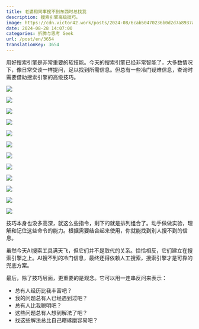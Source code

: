 ```yaml
---
title: 老婆和同事搜不到东西时总找我
description: 搜索引擎高级技巧。
image: https://cdn.victor42.work/posts/2024-08/6cab50470236b0d2d7a8937ab39753e1.jpg
date: 2024-08-28 14:07:00
categories: 折腾与思考 Geek
url: /post/en/3654
translationKey: 3654
---
```


用好搜索引擎是非常重要的软技能。今天的搜索引擎已经非常智能了，大多数情况下，像日常交谈一样提问，足以找到所需信息。但总有一些冷门疑难信息，查询时需要借助搜索引擎的高级技巧。

![](https://cdn.victor42.work/posts/2024-08/ae0a9d5c1dfef1b0d70540336bd07a4b.jpg)

![](https://cdn.victor42.work/posts/2024-08/ee9c494746441ee6a6cb71f68c9e6a43.jpg)

![](https://cdn.victor42.work/posts/2024-08/1dd02eb2eccccadf6306bb4a09dd7fbc.jpg)

![](https://cdn.victor42.work/posts/2024-08/c0276387251a6a8b8576489ade53a81c.jpg)

![](https://cdn.victor42.work/posts/2024-08/6cab50470236b0d2d7a8937ab39753e1.jpg)

![](https://cdn.victor42.work/posts/2024-08/6d5a487a91e3929c9e52af1e2689def2.jpg)

![](https://cdn.victor42.work/posts/2024-08/35c3b2f7671d6edcaff1e4e9b746d27d.jpg)

![](https://cdn.victor42.work/posts/2024-08/85607a7da3345eb6154f0e481accabe3.jpg)

![](https://cdn.victor42.work/posts/2024-08/646eef958a738e581e01cb5fb8c1671b.jpg)

![](https://cdn.victor42.work/posts/2024-08/dda05a8d1cfd65bbf00b542f2bea3e2e.jpg)

![](https://cdn.victor42.work/posts/2024-08/927e59712c54cecb93d61eb23c646e23.jpg)

![](https://cdn.victor42.work/posts/2024-08/ccb0dd4f7c40b174d968f332b4c58be9.jpg)

技巧本身也没多高深，就这么些指令，剩下的就是排列组合了。动手做做实验，理解和记住这些命令的能力。根据需要结合起来使用，你就能找到别人搜不到的信息。

虽然今天AI搜索工具满天飞，但它们并不是取代的关系。恰恰相反，它们建立在搜索引擎之上。AI搜不到的冷门信息，最终还得依赖人工搜索，搜索引擎才是可靠的兜底方案。

最后，除了技巧层面，更重要的是观念。它可以用一连串反问来表示：

- 总有人经历比我丰富吧？
- 我的问题总有人已经遇到过吧？
- 总有人比我聪明吧？
- 这些问题总有人想到解法了吧？
- 找这些解法总比自己瞎琢磨容易吧？

